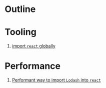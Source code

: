# Outline



# Tooling

1. [import `react` globally](https://github.com/sureshHARDIYA/portfolio/wiki/Auto-import-React)


# Performance

1. [Performant way to import `Lodash` into `react`](https://www.blazemeter.com/blog/the-correct-way-to-import-lodash-libraries-a-benchmark)